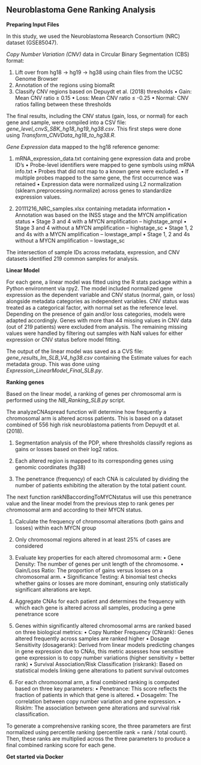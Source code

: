 ## Neuroblastoma Gene Ranking Analysis 

**Preparing Input Files**

In this study, we used the Neuroblastoma Research Consortium (NRC) dataset (GSE85047). 

*Copy Number Variation (CNV)* data in Circular Binary Segmentation (CBS) format:
  1.	Lift over from hg18 -> hg19 -> hg38 using chain files from the UCSC Genome Browser
  2.	Annotation of the regions using biomaRt 
  3.	Classify CNV regions based on Depuydt et al. (2018) thresholds 
    •	Gain: Mean CNV ratio ≥ 0.15
    •	Loss: Mean CNV ratio ≤ -0.25
    •	Normal: CNV ratios falling between these thresholds

The final results, including the CNV status (gain, loss, or normal) for each gene and sample, were compiled into a CSV file: *gene_level_cnvS_SBK_hg18_hg19_hg38.csv*. This first steps were done using *Transform_CNVData_hg18_to_hg38.R*. 

*Gene Expression* data mapped to the hg18 reference genome:
  1.	mRNA_expression_data.txt containing gene expression data and probe ID’s 
    •	Probe-level identifiers were mapped to gene symbols using mRNA info.txt
    •	Probes that did not map to a known gene were excluded. 
    •	If multiple probes mapped to the same gene, the first occurrence was retained
    •	Expression data were normalized using L2 normalization (sklearn.preprocessing.normalize) across genes to standardize expression values.

  2.	20111216_NRC_samples.xlsx containing metadata information 
    •	Annotation was based on the INSS stage and the MYCN amplification status 
    •	Stage 3 and 4 with a MYCN amplification – highstage_ampl
    •	Stage 3 and 4 without a MYCN amplification – highstage_sc 
    •	Stage 1, 2 and 4s with a MYCN amplification – lowstage_ampl
    •	Stage 1, 2 and 4s without a MYCN amplification – lowstage_sc 

The intersection of sample IDs across metadata, expression, and CNV datasets identified 219 common samples for analysis.

**Linear Model**

For each gene, a linear model was fitted using the R stats package within a Python environment via rpy2. The model included normalized gene expression as the dependent variable and CNV status (normal, gain, or loss) alongside metadata categories as independent variables. CNV status was treated as a categorical factor, with normal set as the reference level. Depending on the presence of gain and/or loss categories, models were adapted accordingly. Genes with more than 44 missing values in CNV data (out of 219 patients) were excluded from analysis. The remaining missing values were handled by filtering out samples with NaN values for either expression or CNV status before model fitting.

The output of the linear model was saved as a CVS file: *gene_results_lm_SLB_V4_hg38.csv* containing the Estimate values for each metadata group. This was done using *Expression_LinearModel_Final_SLB.py*. 

**Ranking genes**

Based on the linear model, a ranking of genes per chromosomal arm is performed using the *NB_Ranking_SLB.py* script. 

The analyzeCNAspread function will determine how frequently a chromosomal arm is altered across patients.  This is based on a dataset combined of 556 high risk neuroblastoma patients from Depuydt et al. (2018). 
  1.	Segmentation analysis of the PDP, where thresholds classify regions as gains or losses based on their log2 ratios.
     
  2.	Each altered region is mapped to its corresponding genes using genomic coordinates (hg38)
     
  3.	The penetrance (frequency) of each CNA is calculated by dividing the number of patients exhibiting the alteration by the total patient count.

The next function rankNBaccordingToMYCNstatus will use this penetrance value and the linear model from the previous step to rank genes per chromosomal arm and according to their MYCN status. 

  1.	Calculate the frequency of chromosomal alterations (both gains and losses) within each MYCN group
     
  2.	Only chromosomal regions altered in at least 25% of cases are considered
     
  3.	Evaluate key properties for each altered chromosomal arm: 
    •	Gene Density: The number of genes per unit length of the chromosome.
    •	Gain/Loss Ratio: The proportion of gains versus losses on a chromosomal arm.
    •	Significance Testing: A binomial test checks whether gains or losses are more dominant, ensuring only statistically significant alterations are kept.

  4.	Aggregate CNAs for each patient and determines the frequency with which each gene is altered across all samples, producing a gene penetrance score
     
  5.	Genes within significantly altered chromosomal arms are ranked based on three biological metrics:
    •	Copy Number Frequency (CNrank): Genes altered frequently across samples are ranked higher
    •	Dosage Sensitivity (dosagerank): Derived from linear models predicting changes in gene expression due to CNAs, this metric assesses how sensitive gene expression is to copy number variations (higher sensitivity = better rank)
    •	Survival Association/Risk Classification (riskrank): Based on statistical models linking gene alterations to patient survival outcomes

  6.	For each chromosomal arm, a final combined ranking is computed based on three key parameters:
    •	Penetrance: This score reflects the fraction of patients in which that gene is altered.
    •	Dosagelm: The correlation between copy number variation and gene expression.
    •	Risklm: The association between gene alterations and survival risk classification.

To generate a comprehensive ranking score, the three parameters are first normalized using percentile ranking (percentile rank = rank / total count). Then, these ranks are multiplied across the three parameters to produce a final combined ranking score for each gene.

**Get started via Docker**

